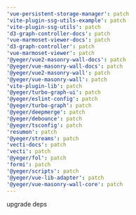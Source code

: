 ```yaml
---
'vue-persistent-storage-manager': patch
'vite-plugin-ssg-utils-example': patch
'vite-plugin-ssg-utils': patch
'd3-graph-controller-docs': patch
'vue-marmoset-viewer-docs': patch
'd3-graph-controller': patch
'vue-marmoset-viewer': patch
'@yeger/vue2-masonry-wall-docs': patch
'@yeger/vue-masonry-wall-docs': patch
'@yeger/vue2-masonry-wall': patch
'@yeger/vue-masonry-wall': patch
'vite-plugin-lib': patch
'@yeger/turbo-graph-ui': patch
'@yeger/eslint-config': patch
'@yeger/turbo-graph': patch
'@yeger/deepmerge': patch
'@yeger/debounce': patch
'@yeger/tsconfig': patch
'resumon': patch
'@yeger/streams': patch
'vecti-docs': patch
'vecti': patch
'@yeger/fol': patch
'formi': patch
'@yeger/scripts': patch
'@yeger/vue-lib-adapter': patch
'@yeger/vue-masonry-wall-core': patch
---
```


upgrade deps
